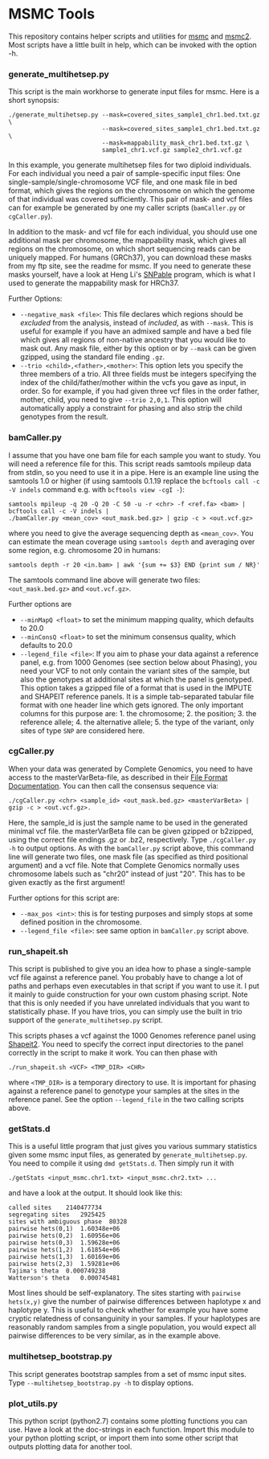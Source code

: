 # MSMC Tools

This repository contains helper scripts and utilities for [msmc](http://github.com/stschiff/msmc) and [msmc2](http://github.com/stschiff/msmc). Most scripts have a little built in help, which can be invoked with the option -h.

### generate_multihetsep.py
This script is the main workhorse to generate input files for msmc. Here is a short synopsis:

    ./generate_multihetsep.py --mask=covered_sites_sample1_chr1.bed.txt.gz \
                              --mask=covered_sites_sample1_chr1.bed.txt.gz \
                              --mask=mappability_mask_chr1.bed.txt.gz \
                              sample1_chr1.vcf.gz sample2_chr1.vcf.gz

In this example, you generate multihetsep files for two diploid individuals. For each individual you need a pair of sample-specific input files: One single-sample/single-chromosome VCF file, and one mask file in bed format, which gives the regions on the chromosome on which the genome of that individual was covered sufficiently. This pair of mask- and vcf files can for example be generated by one my caller scripts (`bamCaller.py` or `cgCaller.py`).

In addition to the mask- and vcf file for each individual, you should use one additional mask per chromosome, the mappability mask, which gives all regions on the chromosome, on which short sequencing reads can be uniquely mapped. For humans (GRCh37), you can download these masks from my ftp site, see the readme for msmc. If you need to generate these masks yourself, have a look at Heng Li's [SNPable](http://lh3lh3.users.sourceforge.net/snpable.shtml) program, which is what I used to generate the mappability mask for HRCh37.

Further Options:

* `--negative_mask <file>`: This file declares which regions should be _excluded_ from the analysis, instead of _included_, as with `--mask`. This is useful for example if you have an admixed sample and have a bed file which gives all regions of non-native ancestry that you would like to mask out. Any mask file, either by this option or by `--mask` can be given gzipped, using the standard file ending `.gz`.
* `--trio <child>,<father>,<mother>`: This option lets you specify the three members of a trio. All three fields must be integers specifying the index of the child/father/mother within the vcfs you gave as input, in order. So for example, if you had given three vcf files in the order father, mother, child, you need to give `--trio 2,0,1`. This option will automatically apply a constraint for phasing and also strip the child genotypes from the result.


### bamCaller.py

I assume that you have one bam file for each sample you want to study. You will need a reference file for this. This script reads samtools mpileup data from stdin, so you need to use it in a pipe. Here is an example line using the samtools 1.0 or higher (if using samtools 0.1.19 replace the `bcftools call -c -V indels` command e.g. with `bcftools view -cgI -`):

    samtools mpileup -q 20 -Q 20 -C 50 -u -r <chr> -f <ref.fa> <bam> | bcftools call -c -V indels |
    ./bamCaller.py <mean_cov> <out_mask.bed.gz> | gzip -c > <out.vcf.gz>

where you need to give the average sequencing depth as `<mean_cov>`. You can estimate the mean coverage using `samtools depth` and averaging over some region, e.g. chromosome 20 in humans:

    samtools depth -r 20 <in.bam> | awk '{sum += $3} END {print sum / NR}'

The samtools command line above will generate two files: `<out_mask.bed.gz>` and `<out.vcf.gz>`.

Further options are 

* `--minMapQ <float>` to set the minimum mapping quality, which defaults to 20.0
* `--minConsQ <float>` to set the minimum consensus quality, which defaults to 20.0
* `--legend_file <file>`: If you aim to phase your data against a reference panel, e.g. from 1000 Genomes (see section below about Phasing), you need your VCF to not only contain the variant sites of the sample, but also the genotypes at additional sites at which the panel is genotyped. This option takes a gzipped file of a format that is used in the IMPUTE and SHAPEIT reference panels. It is a simple tab-separated tabular file format with one header line which gets ignored. The only important columns for this purpose are: 1. the chromosome; 2. the position; 3. the reference allele; 4. the alternative allele; 5. the type of the variant, only sites of type `SNP` are considered here.

### cgCaller.py
When your data was generated by Complete Genomics, you need to have access to the masterVarBeta-file, as described in their [File Format Documentation](http://www.completegenomics.com/customer-support/documentation/100357139.html). You can then call the consensus sequence via:

    ./cgCaller.py <chr> <sample_id> <out_mask.bed.gz> <masterVarBeta> | gzip -c > <out.vcf.gz>.

Here, the sample_id is just the sample name to be used in the generated minimal vcf file. the masterVarBeta file can be given gzipped or b2zipped, using the correct file endings .gz or .bz2, respectively. Type `./cgCaller.py -h` to output options. As with the `bamCaller.py` script above, this command line will generate two files, one mask file (as specified as third positional argument) and a vcf file. Note that Complete Genomics normally uses chromosome labels such as "chr20" instead of just "20". This has to be given exactly as the first argument!

Further options for this script are:

* `--max_pos <int>`: this is for testing purposes and simply stops at some defined position in the chromosome.
* `--legend_file <file>`: see same option in `bamCaller.py` script above.

### run_shapeit.sh
This script is published to give you an idea how to phase a single-sample vcf file against a reference panel. You probably have to change a lot of paths and perhaps even executables in that script if you want to use it. I put it mainly to guide construction for your own custom phasing script. Note that this is only needed if you have unrelated individuals that you want to statistically phase. If you have trios, you can simply use the built in trio support of the `generate_multihetsep.py` script.

This scripts phases a vcf against the 1000 Genomes reference panel using [Shapeit2](http://www.shapeit.fr). You need to specify the correct input directories to the panel correctly in the script to make it work. You can then phase with

    ./run_shapeit.sh <VCF> <TMP_DIR> <CHR>

where `<TMP_DIR>` is a temporary directory to use. It is important for phasing against a reference panel to genotype your samples at the sites in the reference panel. See the option `--legend_file` in the two calling scripts above.


### getStats.d
This is a useful little program that just gives you various summary statistics given some msmc input files, as generated by `generate_multihetsep.py`. You need to compile it using `dmd getStats.d`. Then simply run it with

    ./getStats <input_msmc.chr1.txt> <input_msmc.chr2.txt> ...

and have a look at the output. It should look like this:

    called sites	2140477734
    segregating sites	2925425
    sites with ambiguous phase	80328
    pairwise hets(0,1)	1.60348e+06
    pairwise hets(0,2)	1.60956e+06
    pairwise hets(0,3)	1.59628e+06
    pairwise hets(1,2)	1.61854e+06
    pairwise hets(1,3)	1.60169e+06
    pairwise hets(2,3)	1.59281e+06
    Tajima's theta	0.000749238
    Watterson's theta	0.000745481

Most lines should be self-explanatory. The sites starting with `pairwise hets(x,y)` give the number of pairwise differences between haplotype x and haplotype y. This is useful to check whether for example you have some cryptic relatedness of consanguinity in your samples. If your haplotypes are reasonably random samples from a single population, you would expect all pairwise differences to be very similar, as in the example above.

### multihetsep_bootstrap.py
This script generates bootstrap samples from a set of msmc input sites. Type `--multihetsep_bootstrap.py -h` to display options.

### plot_utils.py
This python script (python2.7) contains some plotting functions you can use. Have a look at the doc-strings in each function. Import this module to your python plotting script, or import them into some other script that outputs plotting data for another tool.
